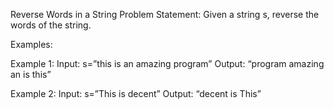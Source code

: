 Reverse Words in a String
Problem Statement: Given a string s, reverse the words of the string.

Examples:

Example 1:
Input: s=”this is an amazing program”
Output: “program amazing an is this”

Example 2:
Input: s=”This is decent”
Output: “decent is This”